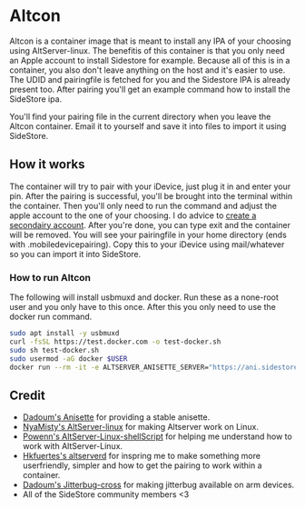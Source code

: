 # Altcon

Altcon is a container image that is meant to install any IPA of your choosing using AltServer-linux.
The benefitis of this container is that you only need an Apple account to install Sidestore for example.
Because all of this is in a container, you also don't leave anything on the host and it's easier to use. The UDID and pairingfile is fetched for you and the Sidestore IPA is already present too. After pairing you'll get an example command how to install the SideStore ipa.

You'll find your pairing file in the current directory when you leave the Altcon container. Email it to yourself and save it into files to import it using SideStore.

## How it works

The container will try to pair with your iDevice, just plug it in and enter your pin. After the pairing is successful, you'll be brought into the terminal within the container. Then you'll only need to run the command and adjust the apple account to the one of your choosing.
I do advice to [create a secondairy account](https://wiki.sidestore.io/guides/burner-apple-id/#create-an-apple-id-account-using-itunes--no-mfa).
After you're done, you can type exit and the container will be removed.
You will see your pairingfile in your home directory (ends with .mobiledevicepairing). Copy this to your iDevice using mail/whatever so you can import it into SideStore.

### How to run Altcon

The following will install usbmuxd and docker. Run these as a none-root user and you only have to this once. After this you only need to use the docker run command.

```bash
sudo apt install -y usbmuxd
curl -fsSL https://test.docker.com -o test-docker.sh
sudo sh test-docker.sh
sudo usermod -aG docker $USER
docker run --rm -it -e ALTSERVER_ANISETTE_SERVER="https://ani.sidestore.io/" -v ${PWD}/:/mnt/ -v /var/run/usbmuxd:/var/run/usbmuxd ghcr.io/sidestore/altcon
```

## Credit

- [Dadoum's Anisette](https://github.com/Dadoum/Provision) for providing a stable anisette.
- [NyaMisty's AltServer-linux](https://github.com/NyaMisty/AltServer-Linux) for making Altserver work on Linux.
- [Powenn's AltServer-Linux-shellScript](https://github.com/powenn/AltServer-Linux-ShellScript) for helping me understand how to work with AltServer-Linux.
- [Hkfuertes's altserverd](https://github.com/hkfuertes/altserverd) for inspring me to make something more userfriendly, simpler and how to get the pairing to work within a container.
- [Dadoum's Jitterbug-cross](https://github.com/Dadoum/Jitterbug-cross/releases) for making jitterbug available on arm devices.
- All of the SideStore community members <3
